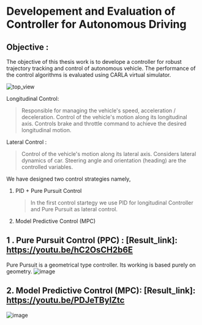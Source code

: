 # Developement and Evaluation of Controller for Autonomous Driving

## Objective :
The objective of this thesis work is to develope a controller for robust trajectory tracking and control of autonomous vehicle. The performance of the control algorithms is evaluated using CARLA virtual simulator. 

![top_view](https://github.com/user-attachments/assets/1620282e-b94b-4d83-9f58-677aa876b3cd)


Longitudinal Control:
> Responsible for managing the vehicle's speed, acceleration / deceleration.
> Control of the vehicle's motion along its longitudinal axis.
> Controls brake and throttle command to achieve the desired longitudinal motion.

Lateral Control :
> Control of the vehicle's motion along its lateral axis.
> Considers lateral dynamics of car.
> Steering angle and orientation (heading) are the controlled variables.

We have designed two control strategies namely, 
1) PID + Pure Pursuit Control
   > In the first control startegy we use PID for longitudinal Controller and Pure Pursuit as lateral control.
   
3) Model Predictive Control (MPC)
   


## 1 . Pure Pursuit Control (PPC)  :  [Result_link]: https://youtu.be/hC2OsCH2b6E


Pure Pursuit is a geometrical type controller. Its working is based purely on geometry.
![image](https://github.com/user-attachments/assets/69a804b8-0b14-467c-bdb2-af5fd310ce02)

## 2. Model Predictive Control (MPC):  [Result_link]: https://youtu.be/PDJeTByIZtc

![image](https://github.com/user-attachments/assets/1a10b839-9298-49a2-a9c2-fcdcc8bbbc8d)







